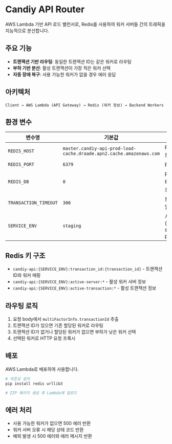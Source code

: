 # Candiy API Router

AWS Lambda 기반 API 로드 밸런서로, Redis를 사용하여 워커 서버들 간의 트래픽을 지능적으로 분산합니다.

## 주요 기능

- **트랜잭션 기반 라우팅**: 동일한 트랜잭션 ID는 같은 워커로 라우팅
- **부하 기반 분산**: 활성 트랜잭션이 가장 적은 워커 선택
- **자동 장애 복구**: 사용 가능한 워커가 없을 경우 에러 응답

## 아키텍처

```
Client → AWS Lambda (API Gateway) → Redis (워커 정보) → Backend Workers
```

## 환경 변수

| 변수명 | 기본값 | 설명 |
|--------|--------|------|
| `REDIS_HOST` | `master.candiy-api-prod-load-cache.draade.apn2.cache.amazonaws.com` | Redis 호스트 |
| `REDIS_PORT` | `6379` | Redis 포트 |
| `REDIS_DB` | `0` | Redis 데이터베이스 번호 |
| `TRANSACTION_TIMEOUT` | `300` | 트랜잭션 타임아웃 (초) |
| `SERVICE_ENV` | `staging` | 서비스 환경 (local, staging, production) |

## Redis 키 구조

- `candiy-api:{SERVICE_ENV}:transaction_id:{transaction_id}` - 트랜잭션 ID와 워커 매핑
- `candiy-api:{SERVICE_ENV}:active-server:*` - 활성 워커 서버 정보
- `candiy-api:{SERVICE_ENV}:active-transaction:*` - 활성 트랜잭션 정보

## 라우팅 로직

1. 요청 body에서 `multiFactorInfo.transactionId` 추출
2. 트랜잭션 ID가 있으면 기존 할당된 워커로 라우팅
3. 트랜잭션 ID가 없거나 할당된 워커가 없으면 부하가 낮은 워커 선택
4. 선택된 워커로 HTTP 요청 프록시

## 배포

AWS Lambda로 배포하여 사용합니다.

```bash
# 의존성 설치
pip install redis urllib3

# ZIP 패키지 생성 후 Lambda에 업로드
```

## 에러 처리

- 사용 가능한 워커가 없으면 500 에러 반환
- 워커 서버 오류 시 해당 상태 코드 반환
- 예외 발생 시 500 에러와 에러 메시지 반환